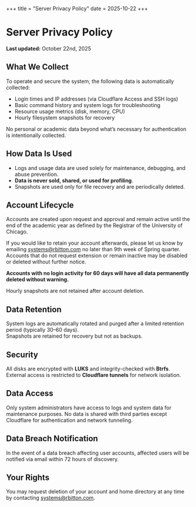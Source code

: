 +++
title = "Server Privacy Policy"
date = 2025-10-22
+++

# Server Privacy Policy

**Last updated:** October 22nd, 2025

## What We Collect
To operate and secure the system, the following data is automatically collected:

- Login times and IP addresses (via Cloudflare Access and SSH logs)
- Basic command history and system logs for troubleshooting
- Resource usage metrics (disk, memory, CPU)
- Hourly filesystem snapshots for recovery

No personal or academic data beyond what’s necessary for authentication is intentionally collected.

## How Data Is Used
- Logs and usage data are used solely for maintenance, debugging, and abuse prevention.
- **Data is never sold, shared, or used for profiling**.
- Snapshots are used only for file recovery and are periodically deleted.

## Account Lifecycle
Accounts are created upon request and approval and remain active until the end of the academic year as defined by the Registrar of the University of Chicago.

If you would like to retain your account afterwards, please let us know by emailing [systems@rbitton.com](mailto:systems@rbitton.com) no later than 9th week of Spring quarter. Accounts that do not request extension or remain inactive may be disabled or deleted without further notice.

**Accounts with no login activity for 60 days will have all data permanently deleted without warning.**

Hourly snapshots are not retained after account deletion.

## Data Retention
System logs are automatically rotated and purged after a limited retention period (typically 30–60 days).  
Snapshots are retained for recovery but not as backups.

## Security
All disks are encrypted with **LUKS** and integrity-checked with **Btrfs**.
External access is restricted to **Cloudflare tunnels** for network isolation.

## Data Access
Only system administrators have access to logs and system data for maintenance purposes. No data is shared with third parties except Cloudflare for authentication and network tunneling.

## Data Breach Notification
In the event of a data breach affecting user accounts, affected users will be notified via email within 72 hours of discovery.

## Your Rights
You may request deletion of your account and home directory at any time by contacting [systems@rbitton.com](mailto:systems@rbitton.com).

